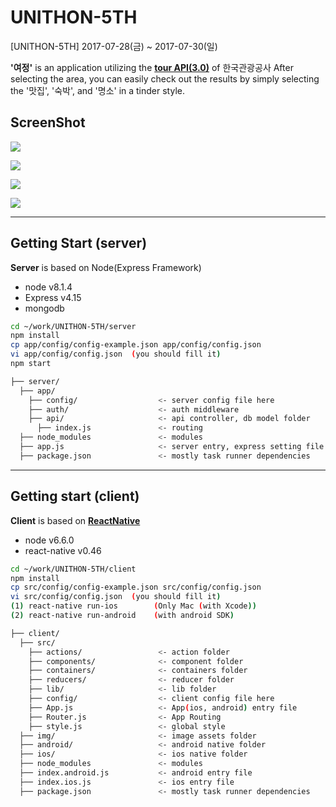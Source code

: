 # UNITHON-5TH
[UNITHON-5TH] 2017-07-28(금) ~ 2017-07-30(일)

**'여정'** is an application utilizing the **[tour API(3.0)](http://api.visitkorea.or.kr/main.do)** of 한국관광공사
After selecting the area, you can easily check out the results by simply selecting the '맛집', '숙박', and '명소' in a tinder style.

## ScreenShot
![](./screenshot/1.jpeg)

![](./screenshot/2.jpeg)

![](./screenshot/3.jpeg)

![](./screenshot/4.jpeg)

---

## Getting Start (server)
**Server** is based on Node(Express Framework)
- node v8.1.4
- Express v4.15
- mongodb

```bash
cd ~/work/UNITHON-5TH/server
npm install
cp app/config/config-example.json app/config/config.json
vi app/config/config.json  (you should fill it)
npm start
```

```bash
├── server/
  ├── app/
    ├── config/                  <- server config file here
    ├── auth/                    <- auth middleware
    ├── api/                     <- api controller, db model folder
      ├── index.js               <- routing
  ├── node_modules               <- modules
  ├── app.js                     <- server entry, express setting file
  ├── package.json               <- mostly task runner dependencies
```

---

## Getting start (client)
**Client** is based on **[ReactNative](https://facebook.github.io/react-native/docs/getting-started.html)**
- node v6.6.0
- react-native v0.46

```bash
cd ~/work/UNITHON-5TH/client
npm install
cp src/config/config-example.json src/config/config.json
vi src/config/config.json  (you should fill it)
(1) react-native run-ios        (Only Mac (with Xcode))
(2) react-native run-android    (with android SDK)
```

```bash
├── client/
  ├── src/
    ├── actions/                 <- action folder
    ├── components/              <- component folder
    ├── containers/              <- containers folder
    ├── reducers/                <- reducer folder
    ├── lib/                     <- lib folder
    ├── config/                  <- client config file here
    ├── App.js                   <- App(ios, android) entry file
    ├── Router.js                <- App Routing
    ├── style.js                 <- global style
  ├── img/                       <- image assets folder
  ├── android/                   <- android native folder
  ├── ios/                       <- ios native folder
  ├── node_modules               <- modules
  ├── index.android.js           <- android entry file
  ├── index.ios.js               <- ios entry file
  ├── package.json               <- mostly task runner dependencies
```
